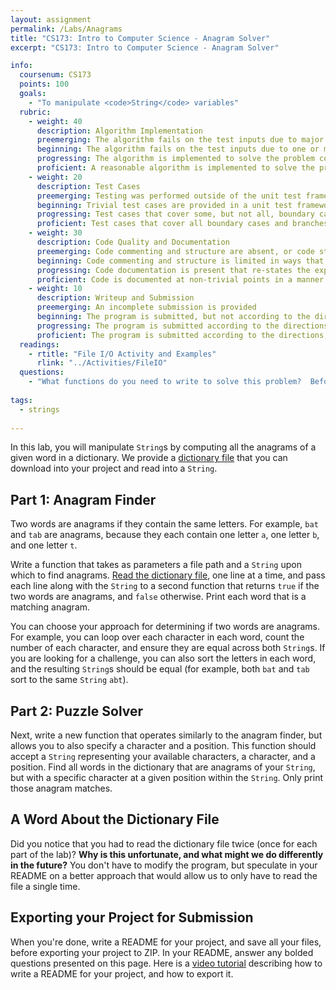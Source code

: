 ```yaml
---
layout: assignment
permalink: /Labs/Anagrams
title: "CS173: Intro to Computer Science - Anagram Solver"
excerpt: "CS173: Intro to Computer Science - Anagram Solver"

info:
  coursenum: CS173
  points: 100
  goals:
    - "To manipulate <code>String</code> variables"
  rubric:
    - weight: 40
      description: Algorithm Implementation
      preemerging: The algorithm fails on the test inputs due to major issues, or the program fails to compile and/or run
      beginning: The algorithm fails on the test inputs due to one or more minor issues
      progressing: The algorithm is implemented to solve the problem correctly according to given test inputs, but would fail if executed in a general case due to a minor issue or omission in the algorithm design or implementation
      proficient: A reasonable algorithm is implemented to solve the problem which correctly solves the problem according to the given test inputs, and would be reasonably expected to solve the problem in the general case
    - weight: 20
      description: Test Cases
      preemerging: Testing was performed outside of the unit test framework, or not performed at all
      beginning: Trivial test cases are provided in a unit test framework
      progressing: Test cases that cover some, but not all, boundary cases and branches of the program are provided
      proficient: Test cases that cover all boundary cases and branches of the program are provided
    - weight: 30
      description: Code Quality and Documentation
      preemerging: Code commenting and structure are absent, or code structure departs significantly from best practice, and/or the code departs significantly from the style guide
      beginning: Code commenting and structure is limited in ways that reduce the readability of the program, and/or there are minor departures from the style guide
      progressing: Code documentation is present that re-states the explicit code definitions, and/or code is written that mostly adheres to the style guide
      proficient: Code is documented at non-trivial points in a manner that enhances the readability of the program, and code is written according to the style guide, and each function contains relevant and appropriate Javadoc documentation
    - weight: 10
      description: Writeup and Submission
      preemerging: An incomplete submission is provided
      beginning: The program is submitted, but not according to the directions in one or more ways (for example, because it is lacking a readme writeup or missing answers to written questions)
      progressing: The program is submitted according to the directions with a minor omission or correction needed, including a readme writeup describing the solution and answering nearly all questions posed in the instructions
      proficient: The program is submitted according to the directions, including a readme writeup describing the solution and answering all questions posed in the instructions 
  readings:
    - rtitle: "File I/O Activity and Examples"
      rlink: "../Activities/FileIO"    
  questions:
    - "What functions do you need to write to solve this problem?  Before you begin, sketch them out first on paper or in a text file, and describe which functions you would call from <code>main</code> and in what order."
    
tags:
  - strings
  
---
```


In this lab, you will manipulate `String`s by computing all the anagrams of a given word in a dictionary.  We provide a [dictionary file](https://raw.githubusercontent.com/dwyl/english-words/master/words_alpha.txt) that you can download into your project and read into a `String`.  

## Part 1: Anagram Finder

Two words are anagrams if they contain the same letters.  For example, `bat` and `tab` are anagrams, because they each contain one letter `a`, one letter `b`, and one letter `t`.

Write a function that takes as parameters a file path and a `String` upon which to find anagrams.  [Read the dictionary file](../Activities/FileIO), one line at a time, and pass each line along with the `String` to a second function that returns `true` if the two words are anagrams, and `false` otherwise.  Print each word that is a matching anagram.

You can choose your approach for determining if two words are anagrams.  For example, you can loop over each character in each word, count the number of each character, and ensure they are equal across both `String`s.  If you are looking for a challenge, you can also sort the letters in each word, and the resulting `String`s should be equal (for example, both `bat` and `tab` sort to the same `String` `abt`).

## Part 2: Puzzle Solver

Next, write a new function that operates similarly to the anagram finder, but allows you to also specify a character and a position.  This function should accept a `String` representing your available characters, a character, and a position.  Find all words in the dictionary that are anagrams of your `String`, but with a specific character at a given position within the `String`.  Only print those anagram matches.

## A Word About the Dictionary File

Did you notice that you had to read the dictionary file twice (once for each part of the lab)?  **Why is this unfortunate, and what might we do differently in the future?**  You don't have to modify the program, but speculate in your README on a better approach that would allow us to only have to read the file a single time.

## Exporting your Project for Submission

When you're done, write a README for your project, and save all your files, before exporting your project to ZIP.  In your README, answer any bolded questions presented on this page.  Here is a [video tutorial](../Modules/IDE/Module2) describing how to write a README for your project, and how to export it.